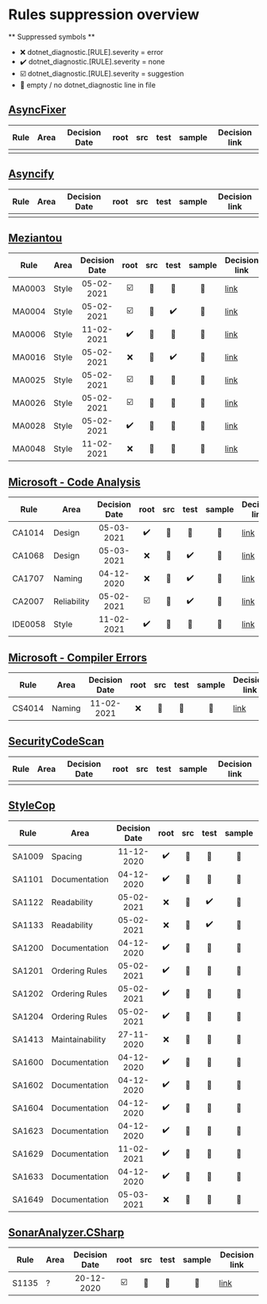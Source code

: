 # Rules suppression overview

** Suppressed symbols **
* ❌ dotnet_diagnostic.[RULE].severity = error
* ✔️ dotnet_diagnostic.[RULE].severity = none
* ☑️ dotnet_diagnostic.[RULE].severity = suggestion
* 🦡 empty / no dotnet_diagnostic line in file 


## [AsyncFixer](http://www.asyncfixer.com)

| Rule        | Area              | Decision Date | root | src | test | sample | Decision link |
|-------------|-------------------|:-------------:|:----:|:---:|:----:|:------:|---------------|
|             |                   |               |      |     |      |        |               |

## [Asyncify](https://github.com/hvanbakel/Asyncify-CSharp)

| Rule        | Area              | Decision Date | root | src | test | sample | Decision link |
|-------------|-------------------|:-------------:|:----:|:---:|:----:|:------:|---------------|
|             |                   |               |      |     |      |        |               |

## [Meziantou](https://www.meziantou.net/enforcing-asynchronous-code-good-practices-using-a-roslyn-analyzer.htm)

| Rule        | Area              | Decision Date | root | src | test | sample | Decision link |
|-------------|-------------------|:-------------:|:----:|:---:|:----:|:------:|---------------|
| MA0003      | Style             | 05-02-2021    | ☑️ | 🦡 | 🦡 | 🦡 | [link](/documentation/CodeAnalyzersRules/Meziantou/MA0003.md) |
| MA0004      | Style             | 05-02-2021    | ☑️ | 🦡 | ✔️ | 🦡 | [link](/documentation/CodeAnalyzersRules/Meziantou/MA0004.md) |
| MA0006      | Style             | 11-02-2021    | ✔️ | 🦡 | 🦡 | 🦡 | [link](/documentation/CodeAnalyzersRules/Meziantou/MA0006.md) |
| MA0016      | Style             | 05-02-2021    | ❌ | 🦡 | ✔️ | 🦡 | [link](/documentation/CodeAnalyzersRules/Meziantou/MA0016.md) |
| MA0025      | Style             | 05-02-2021    | ☑️ | 🦡 | 🦡 | 🦡 | [link](/documentation/CodeAnalyzersRules/Meziantou/MA0025.md) |
| MA0026      | Style             | 05-02-2021    | ☑️ | 🦡 | 🦡 | 🦡 | [link](/documentation/CodeAnalyzersRules/Meziantou/MA0026.md) |
| MA0028      | Style             | 05-02-2021    | ✔️ | 🦡 | 🦡 | 🦡 | [link](/documentation/CodeAnalyzersRules/Meziantou/MA0028.md) |
| MA0048      | Style             | 11-02-2021    | ❌ | 🦡 | 🦡 | 🦡 | [link](/documentation/CodeAnalyzersRules/Meziantou/MA0048.md) |

## [Microsoft - Code Analysis](https://docs.microsoft.com/en-us/dotnet/fundamentals/code-analysis/quality-rules)

| Rule        | Area              | Decision Date | root | src | test | sample | Decision link |
|-------------|-------------------|:-------------:|:----:|:---:|:----:|:------:|---------------|
| CA1014      | Design            | 05-03-2021    | ✔️ | 🦡 | 🦡 | 🦡 | [link](/documentation/CodeAnalyzersRules/MicrosoftCodeAnalysis/CA1707.md) |
| CA1068      | Design            | 05-03-2021    | ❌ | 🦡 | ✔️ | 🦡 | [link](/documentation/CodeAnalyzersRules/MicrosoftCodeAnalysis/CA1707.md) |
| CA1707      | Naming            | 04-12-2020    | ❌ | 🦡 | ✔️ | 🦡 | [link](/documentation/CodeAnalyzersRules/MicrosoftCodeAnalysis/CA1707.md) |
| CA2007      | Reliability       | 05-02-2021    | ☑️ | 🦡 | ✔️ | 🦡 | [link](/documentation/CodeAnalyzersRules/MicrosoftCodeAnalysis/CA2007.md) |
| IDE0058     | Style             | 11-02-2021    | ✔️ | 🦡 | 🦡 | 🦡 | [link](/documentation/CodeAnalyzersRules/MicrosoftCodeAnalysis/IDE0058.md) |

## [Microsoft - Compiler Errors](https://docs.microsoft.com/en-us/dotnet/csharp/language-reference/compiler-messages/)

| Rule        | Area              | Decision Date | root | src | test | sample | Decision link |
|-------------|-------------------|:-------------:|:----:|:---:|:----:|:------:|---------------|
| CS4014      | Naming            | 11-02-2021    | ❌ | 🦡 | 🦡 | 🦡 | [link](/documentation/CodeAnalyzersRules/MicrosoftCompilerErrors/CS4014.md) |

## [SecurityCodeScan](https://security-code-scan.github.io)

| Rule        | Area              | Decision Date | root | src | test | sample | Decision link |
|-------------|-------------------|:-------------:|:----:|:---:|:----:|:------:|---------------|
|             |                   |               |      |     |      |        |               |

## [StyleCop](https://github.com/DotNetAnalyzers/StyleCopAnalyzers)

| Rule        | Area              | Decision Date | root | src | test | sample | Decision link |
|-------------|-------------------|:-------------:|:----:|:---:|:----:|:------:|---------------|
| SA1009      | Spacing           | 11-12-2020    | ✔️ | 🦡 | 🦡 | 🦡 | [link](/documentation/CodeAnalyzersRules/StyleCop/SA1009.md) |
| SA1101      | Documentation     | 04-12-2020    | ✔️ | 🦡 | 🦡 | 🦡 | [link](/documentation/CodeAnalyzersRules/StyleCop/SA1101.md) |
| SA1122      | Readability       | 05-02-2021    | ❌ | 🦡 | ✔️ | 🦡 | [link](/documentation/CodeAnalyzersRules/StyleCop/SA1122.md) |
| SA1133      | Readability       | 05-02-2021    | ❌ | 🦡 | ✔️ | 🦡 | [link](/documentation/CodeAnalyzersRules/StyleCop/SA1133.md) |
| SA1200      | Documentation     | 04-12-2020    | ✔️ | 🦡 | 🦡 | 🦡 | [link](/documentation/CodeAnalyzersRules/StyleCop/SA1200.md) |
| SA1201      | Ordering Rules    | 05-02-2021    | ✔️ | 🦡 | 🦡 | 🦡 | [link](/documentation/CodeAnalyzersRules/StyleCop/SA1201.md) |
| SA1202      | Ordering Rules    | 05-02-2021    | ✔️ | 🦡 | 🦡 | 🦡 | [link](/documentation/CodeAnalyzersRules/StyleCop/SA1202.md) |
| SA1204      | Ordering Rules    | 05-02-2021    | ✔️ | 🦡 | 🦡 | 🦡 | [link](/documentation/CodeAnalyzersRules/StyleCop/SA1204.md) |
| SA1413      | Maintainability   | 27-11-2020    | ❌ | 🦡 | 🦡 | 🦡 | [link](/documentation/CodeAnalyzersRules/StyleCop/SA1413.md) |
| SA1600      | Documentation     | 04-12-2020    | ✔️ | 🦡 | 🦡 | 🦡 | [link](/documentation/CodeAnalyzersRules/StyleCop/SA1600.md) |
| SA1602      | Documentation     | 04-12-2020    | ✔️ | 🦡 | 🦡 | 🦡 | [link](/documentation/CodeAnalyzersRules/StyleCop/SA1602.md) |
| SA1604      | Documentation     | 04-12-2020    | ✔️ | 🦡 | 🦡 | 🦡 | [link](/documentation/CodeAnalyzersRules/StyleCop/SA1604.md) |
| SA1623      | Documentation     | 04-12-2020    | ✔️ | 🦡 | 🦡 | 🦡 | [link](/documentation/CodeAnalyzersRules/StyleCop/SA1623.md) |
| SA1629      | Documentation     | 11-02-2021    | ✔️ | 🦡 | 🦡 | 🦡 | [link](/documentation/CodeAnalyzersRules/StyleCop/SA1629.md) |
| SA1633      | Documentation     | 04-12-2020    | ✔️ | 🦡 | 🦡 | 🦡 | [link](/documentation/CodeAnalyzersRules/StyleCop/SA1633.md) |
| SA1649      | Documentation     | 05-03-2021    | ❌ | 🦡 | 🦡 | 🦡 | [link](/documentation/CodeAnalyzersRules/StyleCop/SA1649.md) |

## [SonarAnalyzer.CSharp](https://rules.sonarsource.com/csharp)

| Rule        | Area              | Decision Date | root | src | test | sample | Decision link |
|-------------|-------------------|:-------------:|:----:|:---:|:----:|:------:|---------------|
| S1135       | ?                 | 20-12-2020    | ☑️ | 🦡 | 🦡 | 🦡 | [link](/documentation/CodeAnalyzersRules/SonarAnalyzerCSharp/S1135.md) |
